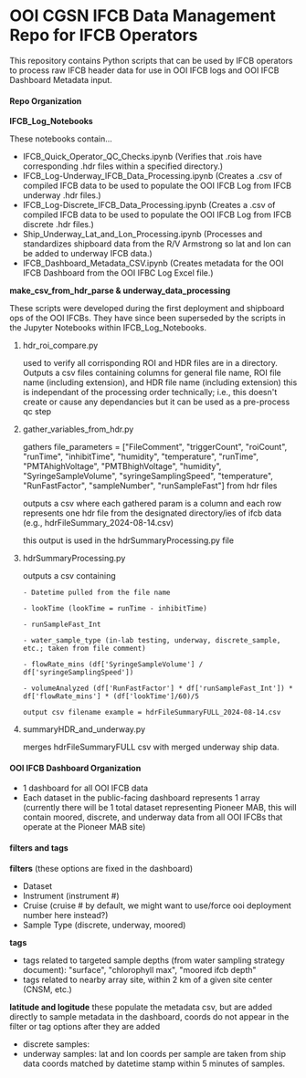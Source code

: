 # OOI CGSN IFCB Data Management Repo for IFCB Operators

This repository contains Python scripts that can be used by IFCB operators to process raw IFCB header data for use in OOI IFCB logs and 
OOI IFCB Dashboard Metadata input. 



#### Repo Organization


**IFCB_Log_Notebooks**

These notebooks contain...
* IFCB_Quick_Operator_QC_Checks.ipynb (Verifies that .rois have corresponding .hdr files within a specified directory.)
* IFCB_Log-Underway_IFCB_Data_Processing.ipynb (Creates a .csv of compiled IFCB data to be used to populate the OOI IFCB Log from IFCB underway .hdr files.)
* IFCB_Log-Discrete_IFCB_Data_Processing.ipynb (Creates a .csv of compiled IFCB data to be used to populate the OOI IFCB Log from IFCB discrete .hdr files.)
* Ship_Underway_Lat_and_Lon_Processing.ipynb (Processes and standardizes shipboard data from the R/V Armstrong so lat and lon can be added to underway IFCB data.)
* IFCB_Dashboard_Metadata_CSV.ipynb (Creates metadata for the OOI IFCB Dashboard from the OOI IFBC Log Excel file.)


**make_csv_from_hdr_parse & underway_data_processing**

These scripts were developed during the first deployment and shipboard ops of the OOI IFCBs. They have since been superseded by the scripts in the Jupyter Notebooks within IFCB_Log_Notebooks.

1. hdr_roi_compare.py 

      used to verify all corrisponding ROI and HDR files are in a directory. Outputs a csv files containing columns for general file name, ROI file name (including extension), and HDR file name (including extension)
      this is independant of the processing order technically; i.e., this doesn't create or cause any dependancies but it can be used as a pre-process qc step

   
3. gather_variables_from_hdr.py

      gathers file_parameters = ["FileComment", "triggerCount", "roiCount", "runTime", "inhibitTime", "humidity", "temperature", "runTime", "PMTAhighVoltage", "PMTBhighVoltage", "humidity", "SyringeSampleVolume", "syringeSamplingSpeed", "temperature", "RunFastFactor", "sampleNumber", "runSampleFast"]
      from hdr files

      outputs a csv where each gathered param is a column and each row represents one hdr file from the designated directory/ies of ifcb data (e.g., hdrFileSummary_2024-08-14.csv)

      this output is used in the hdrSummaryProcessing.py file

4. hdrSummaryProcessing.py

      outputs a csv containing
   
       - Datetime pulled from the file name
   
       - lookTime (lookTime = runTime - inhibitTime)
   
       - runSampleFast_Int
   
       - water_sample_type (in-lab testing, underway, discrete_sample, etc.; taken from file comment)
   
       - flowRate_mins (df['SyringeSampleVolume'] / df['syringeSamplingSpeed'])
   
       - volumeAnalyzed (df['RunFastFactor'] * df['runSampleFast_Int']) * df['flowRate_mins'] * (df['lookTime']/60)/5

       output csv filename example = hdrFileSummaryFULL_2024-08-14.csv

6. summaryHDR_and_underway.py

    merges hdrFileSummaryFULL csv with merged underway ship data.



#### OOI IFCB Dashboard Organization
- 1 dashboard for all OOI IFCB data
- Each dataset in the public-facing dashboard represents 1 array (currently there will be 1 total dataset representing Pioneer MAB, this will contain moored, discrete, and underway data from all OOI IFCBs that operate at the Pioneer MAB site)

#### filters and tags

**filters** (these options are fixed in the dashboard)
- Dataset
- Instrument (instrument #)
- Cruise (cruise # by default, we might want to use/force ooi deployment number here instead?)
- Sample Type (discrete, underway, moored)

**tags**
- tags related to targeted sample depths (from water sampling strategy document): "surface", "chlorophyll max", "moored ifcb depth"
- tags related to nearby array site, within 2 km of a given site center (CNSM, etc.)

**latitude and logitude**
these populate the metadata csv, but are added directly to sample metadata in the dashboard, coords do not appear in the filter or tag options after they are added
- discrete samples:
- underway samples: lat and lon coords per sample are taken from ship data coords matched by datetime stamp within 5 minutes of samples. 




